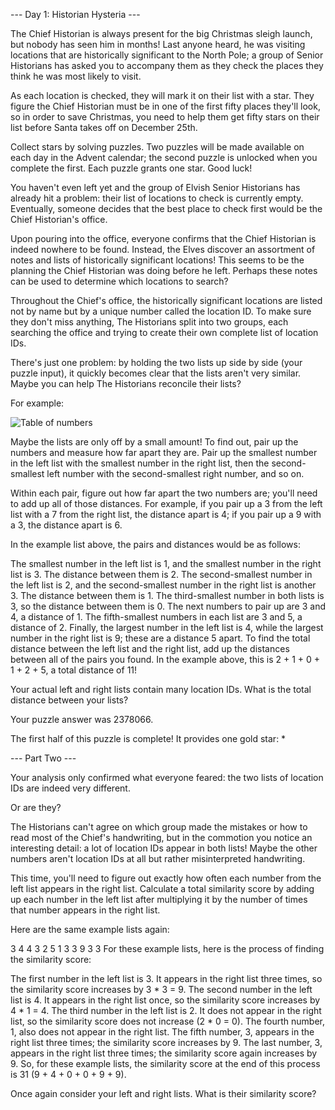 --- Day 1: Historian Hysteria --- 

The Chief Historian is always present for the big Christmas sleigh launch, but
nobody has seen him in months! Last anyone heard, he was visiting locations that
are historically significant to the North Pole; a group of Senior Historians has
asked you to accompany them as they check the places they think he was most
likely to visit.

As each location is checked, they will mark it on their list with a star. They
figure the Chief Historian must be in one of the first fifty places they'll
look, so in order to save Christmas, you need to help them get fifty stars on
their list before Santa takes off on December 25th.

Collect stars by solving puzzles. Two puzzles will be made available on each day
in the Advent calendar; the second puzzle is unlocked when you complete the
first. Each puzzle grants one star. Good luck!

You haven't even left yet and the group of Elvish Senior Historians has already
hit a problem: their list of locations to check is currently empty. Eventually,
someone decides that the best place to check first would be the Chief
Historian's office.

Upon pouring into the office, everyone confirms that the Chief Historian is
indeed nowhere to be found. Instead, the Elves discover an assortment of notes
and lists of historically significant locations! This seems to be the planning
the Chief Historian was doing before he left. Perhaps these notes can be used to
determine which locations to search?

Throughout the Chief's office, the historically significant locations are listed
not by name but by a unique number called the location ID. To make sure they
don't miss anything, The Historians split into two groups, each searching the
office and trying to create their own complete list of location IDs.

There's just one problem: by holding the two lists up side by side (your puzzle
input), it quickly becomes clear that the lists aren't very similar. Maybe you
can help The Historians reconcile their lists?

For example:

![Table of numbers](1-1.png)

Maybe the lists are only off by a small amount! To find out, pair up the numbers
and measure how far apart they are. Pair up the smallest number in the left list
with the smallest number in the right list, then the second-smallest left number
with the second-smallest right number, and so on.

Within each pair, figure out how far apart the two numbers are; you'll need to
add up all of those distances. For example, if you pair up a 3 from the left
list with a 7 from the right list, the distance apart is 4; if you pair up a 9
with a 3, the distance apart is 6.

In the example list above, the pairs and distances would be as follows:

The smallest number in the left list is 1, and the smallest number in the right
list is 3. The distance between them is 2. The second-smallest number in the
left list is 2, and the second-smallest number in the right list is another 3.
The distance between them is 1. The third-smallest number in both lists is 3, so
the distance between them is 0. The next numbers to pair up are 3 and 4, a
distance of 1. The fifth-smallest numbers in each list are 3 and 5, a distance
of 2. Finally, the largest number in the left list is 4, while the largest
number in the right list is 9; these are a distance 5 apart. To find the total
distance between the left list and the right list, add up the distances between
all of the pairs you found. In the example above, this is 2 + 1 + 0 + 1 + 2 + 5,
a total distance of 11!

Your actual left and right lists contain many location IDs. What is the total
distance between your lists?

Your puzzle answer was 2378066.

The first half of this puzzle is complete! It provides one gold star: *

--- Part Two ---

Your analysis only confirmed what everyone feared: the two lists of location IDs
are indeed very different.

Or are they?

The Historians can't agree on which group made the mistakes or how to read most
of the Chief's handwriting, but in the commotion you notice an interesting
detail: a lot of location IDs appear in both lists! Maybe the other numbers
aren't location IDs at all but rather misinterpreted handwriting.

This time, you'll need to figure out exactly how often each number from the left
list appears in the right list. Calculate a total similarity score by adding up
each number in the left list after multiplying it by the number of times that
number appears in the right list.

Here are the same example lists again:

3   4
4   3
2   5
1   3
3   9
3   3
For these example lists, here is the process of finding the similarity score:

The first number in the left list is 3. It appears in the right list three
times, so the similarity score increases by 3 * 3 = 9. The second number in the
left list is 4. It appears in the right list once, so the similarity score
increases by 4 * 1 = 4. The third number in the left list is 2. It does not
appear in the right list, so the similarity score does not increase (2 * 0 = 0).
The fourth number, 1, also does not appear in the right list. The fifth number,
3, appears in the right list three times; the similarity score increases by 9.
The last number, 3, appears in the right list three times; the similarity score
again increases by 9. So, for these example lists, the similarity score at the
end of this process is 31 (9 + 4 + 0 + 0 + 9 + 9).

Once again consider your left and right lists. What is their similarity score?

